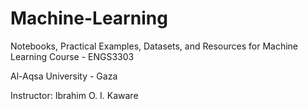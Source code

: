 # Machine-Learning
Notebooks, Practical Examples, Datasets, and Resources for Machine Learning Course - ENGS3303

Al-Aqsa University - Gaza

Instructor: Ibrahim O. I. Kaware
